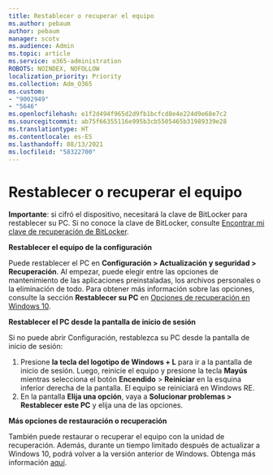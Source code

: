 ```yaml
---
title: Restablecer o recuperar el equipo
ms.author: pebaum
author: pebaum
manager: scotv
ms.audience: Admin
ms.topic: article
ms.service: o365-administration
ROBOTS: NOINDEX, NOFOLLOW
localization_priority: Priority
ms.collection: Adm_O365
ms.custom:
- "9002949"
- "5646"
ms.openlocfilehash: e1f2d494f965d2d9fb1bcfcd8e4e224d9e68e7c2
ms.sourcegitcommit: ab75f66355116e995b3cb5505465b31989339e28
ms.translationtype: HT
ms.contentlocale: es-ES
ms.lasthandoff: 08/13/2021
ms.locfileid: "58322700"
---
```

# <a name="reset-or-recover-your-pc"></a>Restablecer o recuperar el equipo

**Importante**: si cifró el dispositivo, necesitará la clave de BitLocker para restablecer su PC. Si no conoce la clave de BitLocker, consulte [Encontrar mi clave de recuperación de BitLocker](https://support.microsoft.com/help/4026181/windows-10-find-my-bitlocker-recovery-key).

**Restablecer el equipo de la configuración**

Puede restablecer el PC en **Configuración > Actualización y seguridad > Recuperación**. Al empezar, puede elegir entre las opciones de mantenimiento de las aplicaciones preinstaladas, los archivos personales o la eliminación de todo. Para obtener más información sobre las opciones, consulte la sección **Restablecer su PC** en [Opciones de recuperación en Windows 10](https://support.microsoft.com/help/12415/windows-10-recovery-options).

**Restablecer el PC desde la pantalla de inicio de sesión**

Si no puede abrir Configuración, restablezca su PC desde la pantalla de inicio de sesión:

1. Presione **la tecla del logotipo de Windows + L** para ir a la pantalla de inicio de sesión. Luego, reinicie el equipo y presione la tecla **Mayús** mientras selecciona el botón **Encendido** > **Reiniciar** en la esquina inferior derecha de la pantalla. El equipo se reiniciará en Windows RE.
2. En la pantalla **Elija una opción**, vaya a **Solucionar problemas > Restablecer este PC** y elija una de las opciones.

**Más opciones de restauración o recuperación**

También puede restaurar o recuperar el equipo con la unidad de recuperación. Además, durante un tiempo limitado después de actualizar a Windows 10, podrá volver a la versión anterior de Windows. Obtenga más información [aquí](https://support.microsoft.com/help/12415/windows-10-recovery-options).
